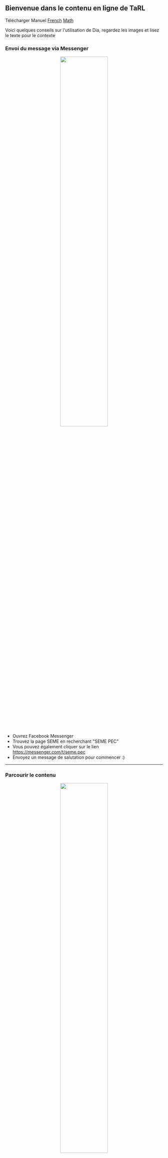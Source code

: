 ## Bienvenue dans le contenu en ligne de TaRL


Télécharger Manuel [French](french_manual.pdf)  [Math](math_manual.pdf)

Voici quelques conseils sur l'utilisation de Dia, regardez les images et lisez le texte pour le contexte

### Envoi du message via Messenger
<p align="center">
  <img src="2.sendmessage.gif" width="55%" />
</p>
  
* Ouvrez Facebook Messenger
* Trouvez la page SEME en recherchant "SEME PEC"
* Vous pouvez également cliquer sur le lien https://messenger.com/t/seme.pec
* Envoyez un message de salutation pour commencer :)

---

### Parcourir le contenu
<p align="center">
  <img src="4.browse2.gif" width="55%" />
</p>

* Vous pouvez facilement parcourir le contenu en utilisant les numéros
* Lisez les options et tapez 1-5 pour naviguer dans le menu
* Vous pouvez toujours taper 0 pour accéder à l'écran d'accueil (de n'importe où)

---
### Ajout d'un objectif
<p align="center">
  <img src="3.goals.gif" width="55%" />
</p>

* Un bon facilitateur fixe des objectifs par semaine et mesure les progrès au quotidien.
* Fixez votre objectif et partagez-le avec vos amis pour rester motivé
* Lorsque vous atteignez le menu de droite, le système vous demandera d'entrer votre objectif
* Vous pouvez taper votre objectif pour la semaine et le système vous aidera à l'atteindre

---

### Téléchargement du manuel PEC
<p align="center">
  <img src="6.manuel.gif"  width="55%"/>
</p>

* L'option manuelle PEC est pour vous aider à obtenir le dernier manuel PEC.
* Nous avons des manuels français et mathématiques ici.
* Une fois que vous avez réussi à définir, cliquez sur le nom du fichier pour le télécharger dans votre téléphone
* Pour télécharger, allez dans le menu PEC et accédez au manuel (voir image)
* Choisissez le manuel que vous souhaitez télécharger par ex. Français / Math
* Ensuite, vous pouvez télécharger le fichier sur votre téléphone en cliquant sur le lien (voir image)

---

### Communauté
<p align="center">
  <img src="5.community.gif" width="55%" />
</p>

* La communauté PEC vous aide à entrer en contact avec les enseignants PEC à travers le pays.
* Vous pouvez lire des histoires ou des blagues d'autres enseignants pour rester motivé.
* Vous pouvez également partager vos histoires avec nous et nous pourrions présenter votre histoire sur la page PEC



---

### Aimer une page Facebook
<p align="center">
  <img src="1.like.gif"  width="55%" />
</p>

* Veuillez aimer notre page https://www.facebook.com/seme.pec/ pour obtenir les dernières mises à jour
* Vous pouvez également trouver notre page en recherchant "SEME PEC" sur facebook (pensez à chercher l'icône)
* Nous partagerons des histoires intéressantes tout au long de la semaine
* N'hésitez pas à participer à l'incroyable communauté PEC en commentant nos publications

---

<!---
### Partage de la photo de profil sur Facebook
Vos pages


### Fin de l'enquête
Le thème Cayman est destiné à permettre aux utilisateurs de Pages GitHub de créer rapidement et facilement leur premier (ou 100e) site Web. Le thème doit répondre à la grande majorité des besoins des utilisateurs dès la sortie de la boîte, en privilégiant la simplicité plutôt que la flexibilité, et offrir aux utilisateurs la possibilité d'accepter une complexité supplémentaire s'ils ont des besoins spécifiques ou souhaitent personnaliser davantage leur expérience. (comme l'ajout de CSS personnalisé ou la modification de la mise en page par défaut). Il devrait également avoir fière allure, mais cela va sans dire.


-->



### Assistance ou contact

Besoin de plus d'assistance> Appelez Adji: [+22509703988](tel:+22509703988) ou [envoyez-nous un e-mail](mailto:vkamath@andrew.cmu.edu?Subject=[SEME])
